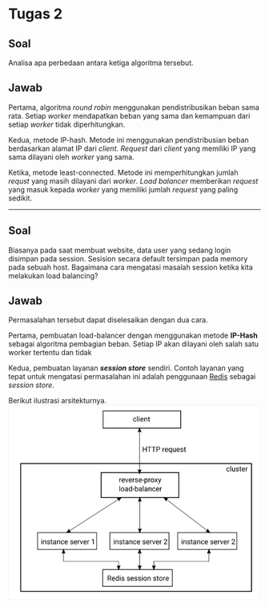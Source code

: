 # Tugas 2

## Soal
Analisa apa perbedaan antara ketiga algoritma tersebut.

## Jawab
Pertama, algoritma _round robin_ menggunakan pendistribusikan beban sama rata. Setiap _worker_ mendapatkan beban yang sama dan kemampuan dari setiap _worker_ tidak diperhitungkan.

Kedua, metode IP-hash. Metode ini menggunakan pendistribusian beban berdasarkan alamat IP dari _client_. _Request_ dari _client_ yang memiliki IP yang sama dilayani oleh _worker_ yang sama.

Ketika, metode least-connected. Metode ini memperhitungkan jumlah _requst_ yang masih dilayani dari _worker_. _Load balancer_ memberikan _request_ yang masuk kepada _worker_ yang memiliki jumlah _request_ yang paling sedikit.

---


## Soal
Biasanya pada saat membuat website, data user yang sedang login disimpan pada session. Sesision secara default tersimpan pada memory pada sebuah host. Bagaimana cara mengatasi masalah session ketika kita melakukan load balancing?

## Jawab
Permasalahan tersebut dapat diselesaikan dengan dua cara.

Pertama, pembuatan load-balancer dengan menggunakan metode __IP-Hash__ sebagai algoritma pembagian beban. Setiap IP akan dilayani oleh salah satu worker tertentu dan tidak 

Kedua, pembuatan layanan ___session store___ sendiri. Contoh layanan yang tepat untuk mengatasi permasalahan ini adalah penggunaan [Redis](https://redis.io/) sebagai _session store_. 

Berikut ilustrasi arsitekturnya.
![alt text](no-3.png "Screenshot")
